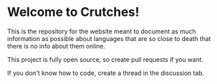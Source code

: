 # Welcome to Crutches!

This is the repository for the website meant to document as much information as possible about languages that are so close to death that there is no info about them online.

This project is fully open source, so create pull requests if you want.

If you don't know how to code, create a thread in the discussion tab.
